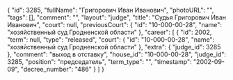 {
    "id": 3285,
    "fullName": "Григорович Иван Иванович",
    "photoURL": "",
    "tags": [],
    "comment": "",
    "layout": "judge",
    "title": "Судья Григорович Иван Иванович",
    "court": null,
    "previousCourt": {
        "id": "10-000-00-28",
        "name": "хозяйственный суд Гродненской области"
    },
    "career": [
        {
            "id": 2002,
            "term": null,
            "type": "released",
            "court": {
                "id": "10-000-00-28",
                "name": "хозяйственный суд Гродненской области"
            },
            "extra": {
                "judge_id": 3285
            },
            "comment": "выход в отставку",
            "house_id": "10-000-00-28",
            "judge_id": 3285,
            "position": "председатель",
            "term_type": "",
            "timestamp": "2002-09-09",
            "decree_number": "486"
        }
    ]
}